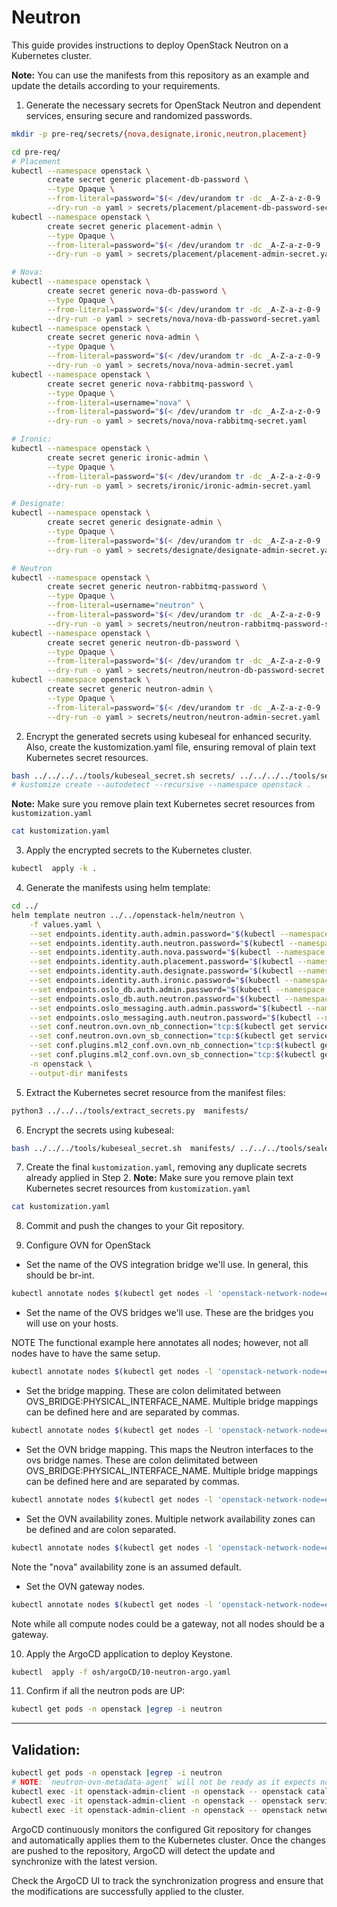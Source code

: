 # Neutron

This guide provides instructions to deploy OpenStack Neutron on a Kubernetes cluster. 

**Note:** You can use the manifests from this repository as an example and update the details according to your requirements.

1. Generate the necessary secrets for OpenStack Neutron and dependent services, ensuring secure and randomized passwords.
```bash
mkdir -p pre-req/secrets/{nova,designate,ironic,neutron,placement}

cd pre-req/
# Placement
kubectl --namespace openstack \
        create secret generic placement-db-password \
        --type Opaque \
        --from-literal=password="$(< /dev/urandom tr -dc _A-Z-a-z-0-9 | head -c${1:-32};echo;)" \
        --dry-run -o yaml > secrets/placement/placement-db-password-secret.yaml
kubectl --namespace openstack \
        create secret generic placement-admin \
        --type Opaque \
        --from-literal=password="$(< /dev/urandom tr -dc _A-Z-a-z-0-9 | head -c${1:-32};echo;)" \
        --dry-run -o yaml > secrets/placement/placement-admin-secret.yaml

# Nova:
kubectl --namespace openstack \
        create secret generic nova-db-password \
        --type Opaque \
        --from-literal=password="$(< /dev/urandom tr -dc _A-Z-a-z-0-9 | head -c${1:-32};echo;)" \
        --dry-run -o yaml > secrets/nova/nova-db-password-secret.yaml
kubectl --namespace openstack \
        create secret generic nova-admin \
        --type Opaque \
        --from-literal=password="$(< /dev/urandom tr -dc _A-Z-a-z-0-9 | head -c${1:-32};echo;)" \
        --dry-run -o yaml > secrets/nova/nova-admin-secret.yaml
kubectl --namespace openstack \
        create secret generic nova-rabbitmq-password \
        --type Opaque \
        --from-literal=username="nova" \
        --from-literal=password="$(< /dev/urandom tr -dc _A-Z-a-z-0-9 | head -c${1:-64};echo;)" \
        --dry-run -o yaml > secrets/nova/nova-rabbitmq-secret.yaml

# Ironic:
kubectl --namespace openstack \
        create secret generic ironic-admin \
        --type Opaque \
        --from-literal=password="$(< /dev/urandom tr -dc _A-Z-a-z-0-9 | head -c${1:-32};echo;)" \
        --dry-run -o yaml > secrets/ironic/ironic-admin-secret.yaml

# Designate:
kubectl --namespace openstack \
        create secret generic designate-admin \
        --type Opaque \
        --from-literal=password="$(< /dev/urandom tr -dc _A-Z-a-z-0-9 | head -c${1:-32};echo;)" \
        --dry-run -o yaml > secrets/designate/designate-admin-secret.yaml

# Neutron
kubectl --namespace openstack \
        create secret generic neutron-rabbitmq-password \
        --type Opaque \
        --from-literal=username="neutron" \
        --from-literal=password="$(< /dev/urandom tr -dc _A-Z-a-z-0-9 | head -c${1:-64};echo;)" \
        --dry-run -o yaml > secrets/neutron/neutron-rabbitmq-password-secret.yaml
kubectl --namespace openstack \
        create secret generic neutron-db-password \
        --type Opaque \
        --from-literal=password="$(< /dev/urandom tr -dc _A-Z-a-z-0-9 | head -c${1:-32};echo;)" \
        --dry-run -o yaml > secrets/neutron/neutron-db-password-secret.yaml
kubectl --namespace openstack \
        create secret generic neutron-admin \
        --type Opaque \
        --from-literal=password="$(< /dev/urandom tr -dc _A-Z-a-z-0-9 | head -c${1:-32};echo;)" \
        --dry-run -o yaml > secrets/neutron/neutron-admin-secret.yaml
```

2. Encrypt the generated secrets using kubeseal for enhanced security. Also, create the kustomization.yaml file, ensuring removal of plain text Kubernetes secret resources.
```bash
bash ../../../../tools/kubeseal_secret.sh secrets/ ../../../../tools/sealed-secret-tls.crt
# kustomize create --autodetect --recursive --namespace openstack .
```
**Note:** Make sure you remove plain text Kubernetes secret resources from `kustomization.yaml`
```bash
cat kustomization.yaml
```

3. Apply the encrypted secrets to the Kubernetes cluster.
```bash
kubectl  apply -k .
```

4. Generate the manifests using helm template:
```bash
cd ../
helm template neutron ../../openstack-helm/neutron \
    -f values.yaml \
    --set endpoints.identity.auth.admin.password="$(kubectl --namespace openstack get secret keystone-admin -o jsonpath='{.data.password}' | base64 -d)" \
    --set endpoints.identity.auth.neutron.password="$(kubectl --namespace openstack get secret neutron-admin -o jsonpath='{.data.password}' | base64 -d)" \
    --set endpoints.identity.auth.nova.password="$(kubectl --namespace openstack get secret nova-admin -o jsonpath='{.data.password}' | base64 -d)" \
    --set endpoints.identity.auth.placement.password="$(kubectl --namespace openstack get secret placement-admin -o jsonpath='{.data.password}' | base64 -d)" \
    --set endpoints.identity.auth.designate.password="$(kubectl --namespace openstack get secret designate-admin -o jsonpath='{.data.password}' | base64 -d)" \
    --set endpoints.identity.auth.ironic.password="$(kubectl --namespace openstack get secret ironic-admin -o jsonpath='{.data.password}' | base64 -d)" \
    --set endpoints.oslo_db.auth.admin.password="$(kubectl --namespace openstack get secret mariadb -o jsonpath='{.data.root-password}' | base64 -d)" \
    --set endpoints.oslo_db.auth.neutron.password="$(kubectl --namespace openstack get secret neutron-db-password -o jsonpath='{.data.password}' | base64 -d)" \
    --set endpoints.oslo_messaging.auth.admin.password="$(kubectl --namespace openstack get secret rabbitmq-default-user -o jsonpath='{.data.password}' | base64 -d)" \
    --set endpoints.oslo_messaging.auth.neutron.password="$(kubectl --namespace openstack get secret neutron-rabbitmq-password -o jsonpath='{.data.password}' | base64 -d)" \
    --set conf.neutron.ovn.ovn_nb_connection="tcp:$(kubectl get service ovn-nb -o jsonpath='{.spec.clusterIP}:{.spec.ports[0].port}' -n kube-system)" \
    --set conf.neutron.ovn.ovn_sb_connection="tcp:$(kubectl get service ovn-sb -o jsonpath='{.spec.clusterIP}:{.spec.ports[0].port}' -n kube-system)" \
    --set conf.plugins.ml2_conf.ovn.ovn_nb_connection="tcp:$(kubectl get service ovn-nb -o jsonpath='{.spec.clusterIP}:{.spec.ports[0].port}' -n kube-system)" \
    --set conf.plugins.ml2_conf.ovn.ovn_sb_connection="tcp:$(kubectl get service ovn-sb -o jsonpath='{.spec.clusterIP}:{.spec.ports[0].port}' -n kube-system)" \
    -n openstack \
    --output-dir manifests
```

5. Extract the Kubernetes secret resource from the manifest files:
```bash
python3 ../../../tools/extract_secrets.py  manifests/
```

6. Encrypt the secrets using kubeseal:
```bash
bash ../../../tools/kubeseal_secret.sh  manifests/ ../../../tools/sealed-secret-tls.crt
```

7. Create the final `kustomization.yaml`, removing any duplicate secrets already applied in Step 2.
**Note:** Make sure you remove plain text Kubernetes secret resources from `kustomization.yaml`
```bash
cat kustomization.yaml
```

8. Commit and push the changes to your Git repository.


9. Configure OVN for OpenStack

- Set the name of the OVS integration bridge we'll use. In general, this should be br-int.
```bash
kubectl annotate nodes $(kubectl get nodes -l 'openstack-network-node=enabled' -o 'jsonpath={.items[*].metadata.name}') ovn.openstack.org/int_bridge='br-int'
```

- Set the name of the OVS bridges we'll use. These are the bridges you will use on your hosts.

NOTE The functional example here annotates all nodes; however, not all nodes have to have the same setup.
```bash
kubectl annotate nodes $(kubectl get nodes -l 'openstack-network-node=enabled' -o 'jsonpath={.items[*].metadata.name}') ovn.openstack.org/bridges='br-ex'
```

- Set the bridge mapping. These are colon delimitated between OVS_BRIDGE:PHYSICAL_INTERFACE_NAME. Multiple bridge mappings can be defined here and are separated by commas.
```bash
kubectl annotate nodes $(kubectl get nodes -l 'openstack-network-node=enabled' -o 'jsonpath={.items[*].metadata.name}') ovn.openstack.org/ports='br-ex:bond0'
```

- Set the OVN bridge mapping. This maps the Neutron interfaces to the ovs bridge names. These are colon delimitated between OVS_BRIDGE:PHYSICAL_INTERFACE_NAME. Multiple bridge mappings can be defined here and are separated by commas.
```bash
kubectl annotate nodes $(kubectl get nodes -l 'openstack-network-node=enabled' -o 'jsonpath={.items[*].metadata.name}') ovn.openstack.org/mappings='physnet1:br-ex'
```

- Set the OVN availability zones. Multiple network availability zones can be defined and are colon separated.
```bash
kubectl annotate nodes $(kubectl get nodes -l 'openstack-network-node=enabled' -o 'jsonpath={.items[*].metadata.name}') ovn.openstack.org/availability_zones='nova'
```
Note the "nova" availability zone is an assumed default.

- Set the OVN gateway nodes.
```bash
kubectl annotate nodes $(kubectl get nodes -l 'openstack-network-node=enabled' -o 'jsonpath={.items[*].metadata.name}') ovn.openstack.org/gateway='enabled'
```
Note while all compute nodes could be a gateway, not all nodes should be a gateway.


10. Apply the ArgoCD application to deploy Keystone.
```bash
kubectl  apply -f osh/argoCD/10-neutron-argo.yaml
```

11. Confirm if all the neutron pods are UP:
```bash
kubectl get pods -n openstack |egrep -i neutron
```

---

## Validation:
```bash
kubectl get pods -n openstack |egrep -i neutron
# NOTE: `neutron-ovn-metadata-agent` will not be ready as it expects nova endpoint.
kubectl exec -it openstack-admin-client -n openstack -- openstack catalog list
kubectl exec -it openstack-admin-client -n openstack -- openstack service list
kubectl exec -it openstack-admin-client -n openstack -- openstack network agent list
```

ArgoCD continuously monitors the configured Git repository for changes and automatically applies them to the Kubernetes cluster. Once the changes are pushed to the repository, ArgoCD will detect the update and synchronize with the latest version.

Check the ArgoCD UI to track the synchronization progress and ensure that the modifications are successfully applied to the cluster.